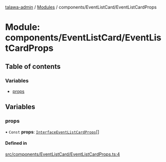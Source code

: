 [talawa-admin](../README.md) / [Modules](../modules.md) / components/EventListCard/EventListCardProps

# Module: components/EventListCard/EventListCardProps

## Table of contents

### Variables

- [props](components_EventListCard_EventListCardProps.md#props)

## Variables

### props

• `Const` **props**: [`InterfaceEventListCardProps`](../interfaces/components_EventListCard_EventListCard.InterfaceEventListCardProps.md)[]

#### Defined in

[src/components/EventListCard/EventListCardProps.ts:4](https://github.com/git-init-priyanshu/talawa-admin-clone/blob/d03f5ca/src/components/EventListCard/EventListCardProps.ts#L4)
